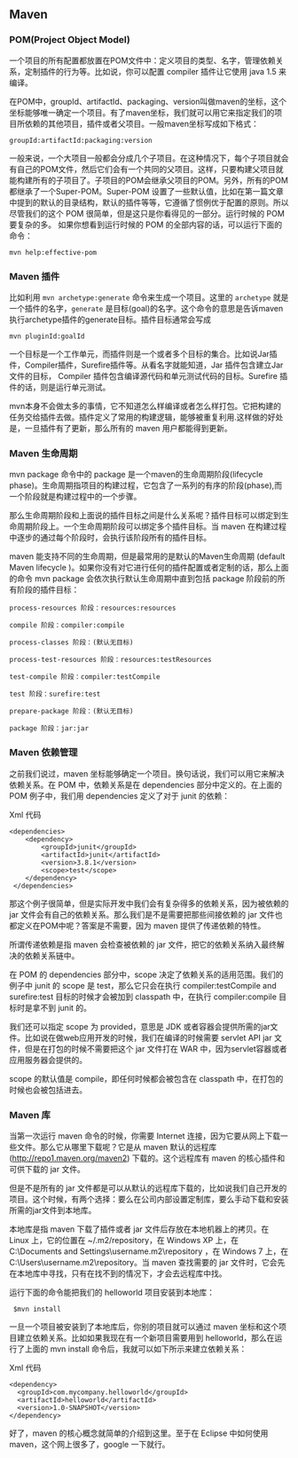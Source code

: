 ## Maven ##

### POM(Project Object Model) ###

一个项目的所有配置都放置在POM文件中：定义项目的类型、名字，管理依赖关系，定制插件的行为等。比如说，你可以配置 compiler 插件让它使用 java 1.5 来编译。  

在POM中，groupId、artifactId、packaging、version叫做maven的坐标，这个坐标能够唯一确定一个项目。有了maven坐标，我们就可以用它来指定我们的项目所依赖的其他项目，插件或者父项目。一般maven坐标写成如下格式：
  
	groupId:artifactId:packaging:version

一般来说，一个大项目一般都会分成几个子项目。在这种情况下，每个子项目就会有自己的POM文件，然后它们会有一个共同的父项目。这样，只要构建父项目就能构建所有的子项目了。子项目的POM会继承父项目的POM。另外，所有的POM都继承了一个Super-POM。Super-POM 设置了一些默认值，比如在第一篇文章中提到的默认的目录结构，默认的插件等等，它遵循了惯例优于配置的原则。所以尽管我们的这个 POM 很简单，但是这只是你看得见的一部分。运行时候的 POM 要复杂的多。 如果你想看到运行时候的 POM 的全部内容的话，可以运行下面的命令：

	mvn help:effective-pom

### Maven 插件

比如利用 `mvn archetype:generate` 命令来生成一个项目。这里的 `archetype` 就是一个插件的名字，`generate` 是目标(goal)的名字。这个命令的意思是告诉maven执行archetype插件的generate目标。插件目标通常会写成 

	mvn pluginId:goalId

一个目标是一个工作单元，而插件则是一个或者多个目标的集合。比如说Jar插件，Compiler插件，Surefire插件等。从看名字就能知道，Jar 插件包含建立Jar文件的目标， Compiler 插件包含编译源代码和单元测试代码的目标。Surefire 插件的话，则是运行单元测试。  

mvn本身不会做太多的事情，它不知道怎么样编译或者怎么样打包。它把构建的任务交给插件去做。插件定义了常用的构建逻辑，能够被重复利用.这样做的好处是，一旦插件有了更新，那么所有的 maven 用户都能得到更新。

### Maven 生命周期

mvn package 命令中的 package 是一个maven的生命周期阶段(lifecycle phase)。生命周期指项目的构建过程，它包含了一系列的有序的阶段(phase),而一个阶段就是构建过程中的一个步骤。

那么生命周期阶段和上面说的插件目标之间是什么关系呢？插件目标可以绑定到生命周期阶段上。一个生命周期阶段可以绑定多个插件目标。当 maven 在构建过程中逐步的通过每个阶段时，会执行该阶段所有的插件目标。

maven 能支持不同的生命周期，但是最常用的是默认的Maven生命周期 (default Maven lifecycle )。如果你没有对它进行任何的插件配置或者定制的话，那么上面的命令 mvn package 会依次执行默认生命周期中直到包括 package 阶段前的所有阶段的插件目标：

    process-resources 阶段：resources:resources

    compile 阶段：compiler:compile

    process-classes 阶段：(默认无目标)

    process-test-resources 阶段：resources:testResources

    test-compile 阶段：compiler:testCompile

    test 阶段：surefire:test

    prepare-package 阶段：(默认无目标)

    package 阶段：jar:jar


### Maven 依赖管理

之前我们说过，maven 坐标能够确定一个项目。换句话说，我们可以用它来解决依赖关系。在 POM 中，依赖关系是在 dependencies 部分中定义的。在上面的 POM 例子中，我们用 dependencies 定义了对于 junit 的依赖：

Xml 代码

	<dependencies>
    	<dependency> 
     		<groupId>junit</groupId> 
      		<artifactId>junit</artifactId> 
      		<version>3.8.1</version> 
      		<scope>test</scope> 
    	</dependency> 
 	 </dependencies> 


那这个例子很简单，但是实际开发中我们会有复杂得多的依赖关系，因为被依赖的 jar 文件会有自己的依赖关系。那么我们是不是需要把那些间接依赖的 jar 文件也都定义在POM中呢？答案是不需要，因为 maven 提供了传递依赖的特性。

所谓传递依赖是指 maven 会检查被依赖的 jar 文件，把它的依赖关系纳入最终解决的依赖关系链中。

在 POM 的 dependencies 部分中，scope 决定了依赖关系的适用范围。我们的例子中 junit 的 scope 是 test，那么它只会在执行 compiler:testCompile and surefire:test 目标的时候才会被加到 classpath 中，在执行 compiler:compile 目标时是拿不到 junit 的。

我们还可以指定 scope 为 provided，意思是 JDK 或者容器会提供所需的jar文件。比如说在做web应用开发的时候，我们在编译的时候需要 servlet API jar 文件，但是在打包的时候不需要把这个 jar 文件打在 WAR 中，因为servlet容器或者应用服务器会提供的。

scope 的默认值是 compile，即任何时候都会被包含在 classpath 中，在打包的时候也会被包括进去。

### Maven 库

当第一次运行 maven 命令的时候，你需要 Internet 连接，因为它要从网上下载一些文件。那么它从哪里下载呢？它是从 maven 默认的远程库(http://repo1.maven.org/maven2) 下载的。这个远程库有 maven 的核心插件和可供下载的 jar 文件。

但是不是所有的 jar 文件都是可以从默认的远程库下载的，比如说我们自己开发的项目。这个时候，有两个选择：要么在公司内部设置定制库，要么手动下载和安装所需的jar文件到本地库。

本地库是指 maven 下载了插件或者 jar 文件后存放在本地机器上的拷贝。在 Linux 上，它的位置在 ~/.m2/repository，在 Windows XP 上，在 C:\Documents and Settings\username\.m2\repository ，在 Windows 7 上，在 C:\Users\username\.m2\repository。当 maven 查找需要的 jar 文件时，它会先在本地库中寻找，只有在找不到的情况下，才会去远程库中找。

运行下面的命令能把我们的 helloworld 项目安装到本地库：

     $mvn install

一旦一个项目被安装到了本地库后，你别的项目就可以通过 maven 坐标和这个项目建立依赖关系。比如如果我现在有一个新项目需要用到 helloworld，那么在运行了上面的 mvn install 命令后，我就可以如下所示来建立依赖关系：

Xml 代码

    <dependency>
      <groupId>com.mycompany.helloworld</groupId>
      <artifactId>helloworld</artifactId>
      <version>1.0-SNAPSHOT</version>
    </dependency> 

好了，maven 的核心概念就简单的介绍到这里。至于在 Eclipse 中如何使用 maven，这个网上很多了，google 一下就行。

